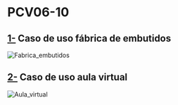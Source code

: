 # PCV06-10

## [1-](usecase/ejercicio1.puml) Caso de uso fábrica de embutidos 

![Fabrica_embutidos](http://www.plantuml.com/plantuml/proxy?cache=no&src=https://raw.githubusercontent.com/eliadotor/PCV06-10/master/usecase/ejercicio1.puml)

## [2-](usecase/ejercicio2.puml) Caso de uso aula virtual 

![Aula_virtual](http://www.plantuml.com/plantuml/proxy?cache=no&src=https://raw.githubusercontent.com/eliadotor/PCV06-10/master/usecase/ejercicio2.puml)